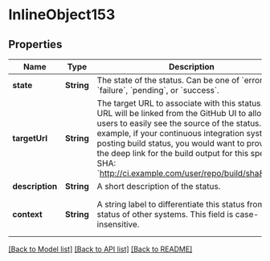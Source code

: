 # InlineObject153

## Properties
Name | Type | Description | Notes
------------ | ------------- | ------------- | -------------
**state** | **String** | The state of the status. Can be one of &#x60;error&#x60;, &#x60;failure&#x60;, &#x60;pending&#x60;, or &#x60;success&#x60;. | 
**targetUrl** | **String** | The target URL to associate with this status. This URL will be linked from the GitHub UI to allow users to easily see the source of the status.   For example, if your continuous integration system is posting build status, you would want to provide the deep link for the build output for this specific SHA:   &#x60;http://ci.example.com/user/repo/build/sha&#x60; | [optional] 
**description** | **String** | A short description of the status. | [optional] 
**context** | **String** | A string label to differentiate this status from the status of other systems. This field is case-insensitive. | [optional] [default to "default"]

[[Back to Model list]](../README.md#documentation-for-models) [[Back to API list]](../README.md#documentation-for-api-endpoints) [[Back to README]](../README.md)


